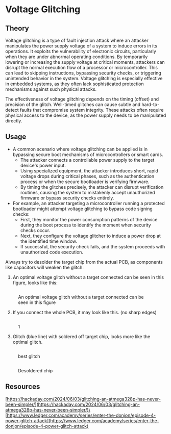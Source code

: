 # Voltage Glitching

## **Theory**

Voltage glitching is a type of fault injection attack where an attacker manipulates the power supply voltage of a system to induce errors in its operations. It exploits the vulnerability of electronic circuits, particularly when they are under abnormal operating conditions. By temporarily lowering or increasing the supply voltage at critical moments, attackers can disrupt the normal execution flow of a processor or microcontroller. This can lead to skipping instructions, bypassing security checks, or triggering unintended behavior in the system. Voltage glitching is especially effective in embedded systems, as they often lack sophisticated protection mechanisms against such physical attacks.

The effectiveness of voltage glitching depends on the timing (offset) and precision of the glitch. Well-timed glitches can cause subtle and hard-to-detect faults that compromise system integrity. These attacks often require physical access to the device, as the power supply needs to be manipulated directly.

## Usage

* A common scenario where voltage glitching can be applied is in bypassing secure boot mechanisms of microcontrollers or smart cards.
  * The attacker connects a controllable power supply to the target device's power input.
  * Using specialized equipment, the attacker introduces short, rapid voltage drops during critical phases, such as the authentication process or when the secure bootloader is verifying firmware.
  * By timing the glitches precisely, the attacker can disrupt verification routines, causing the system to mistakenly accept unauthorized firmware or bypass security checks entirely.
* For example, an attacker targeting a microcontroller running a protected bootloader might attempt voltage glitching to bypass code signing checks:
  * First, they monitor the power consumption patterns of the device during the boot process to identify the moment when security checks occur.
  * Next, they configure the voltage glitcher to induce a power drop at the identified time window.
  * If successful, the security check fails, and the system proceeds with unauthorized code execution.&#x20;

Always try to desolder the target chip from the actual PCB, as components like capacitors will weaken the glitch:

1. An optimal voltage glitch without a target connected can be seen in this figure, looks like this:

<figure><img src="../../../.gitbook/assets/image (59).png" alt=""><figcaption><p>An optimal voltage glitch without a target connected can be seen in this figure</p></figcaption></figure>

2. If you connect the whole PCB, it may look like this. (no sharp edges)

<figure><img src="../../../.gitbook/assets/image (60).png" alt=""><figcaption><p>1<br></p></figcaption></figure>

3. Glitch (blue line) with soldered off target chip, looks more like the optimal glitch.

<figure><img src="../../../.gitbook/assets/image (21).png" alt=""><figcaption><p>best glitch<br></p></figcaption></figure>

<figure><img src="../../../.gitbook/assets/image (22).png" alt=""><figcaption><p>Desoldered chip</p></figcaption></figure>

## Resources

[https://hackaday.com/2024/06/03/glitching-an-atmega328p-has-never-been-simpler/](https://hackaday.com/2024/06/03/glitching-an-atmega328p-has-never-been-simpler/)\
[https://www.ledger.com/academy/series/enter-the-donjon/episode-4-power-glitch-attack](https://www.ledger.com/academy/series/enter-the-donjon/episode-4-power-glitch-attack)
